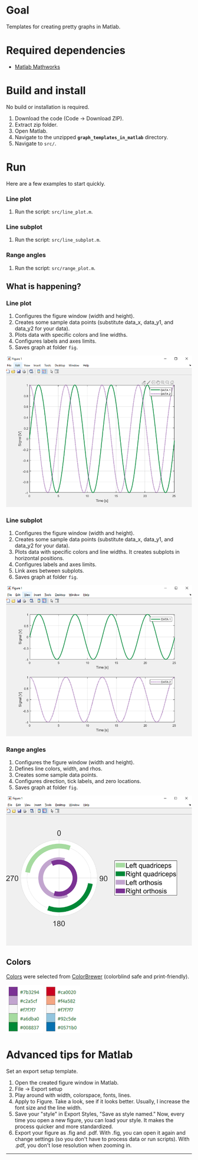 # Goal

Templates for creating pretty graphs in Matlab.

# Required dependencies

- [Matlab Mathworks](https://www.mathworks.com/)

# Build and install

No build or installation is required.

1. Download the code (Code → Download ZIP).
2. Extract zip folder.
3. Open Matlab.
4. Navigate to the unzipped **`graph_templates_in_matlab`** directory.
5. Navigate to `src/`.

# Run

Here are a few examples to start quickly.

### Line plot

1. Run the script: `src/line_plot.m`.

### Line subplot

1. Run the script: `src/line_subplot.m`.

### Range angles

1. Run the script: `src/range_plot.m`.

## What is happening?

### Line plot

1. Configures the figure window (width and height).
2. Creates some sample data points (substitute data_x, data_y1, and data_y2 for your data).
3. Plots data with specific colors and line widths.
4. Configures labels and axes limits.
5. Saves graph at folder `fig`.

![Line plot](images/line_plot.png)

### Line subplot

1. Configures the figure window (width and height).
2. Creates some sample data points (substitute data_x, data_y1, and data_y2 for your data).
3. Plots data with specific colors and line widths. It creates subplots in horizontal positions.
4. Configures labels and axes limits.
5. Link axes between subplots.
6. Saves graph at folder `fig`.

![Line subplot](images/line_subplot.png)

### Range angles

1. Configures the figure window (width and height).
2. Defines line colors, width, and rhos.
3. Creates some sample data points.
4. Configures direction, tick labels, and zero locations.
5. Saves graph at folder `fig`.

![Range angles](images/range_angles.png)


## Colors

[Colors](https://github.com/anacsousa1/graph_templates_in_matlab/blob/master/src/include/get_colors_names.m) were selected from [ColorBrewer](https://colorbrewer2.org/#type=sequential&scheme=YlGnBu&n=5) (colorblind safe and print-friendly).

![Example colors option 1](images/colors1.png)
![Example colors option 2](images/colors2.png)


# Advanced tips for Matlab

Set an export setup template.

1. Open the created figure window in Matlab.
2. File -> Export setup
3. Play around with width, colorspace, fonts, lines.
4. Apply to Figure. Take a look, see if it looks better. Usually, I increase the font size and the line width.
5. Save your "style" in Export Styles, "Save as style named." Now, every time you open a new figure, you can load your style. It makes the process quicker and more standardized.
6. Export your figure as .fig and .pdf. With .fig, you can open it again and change settings (so you don't have to process data or run scripts). With .pdf, you don't lose resolution when zooming in.

---
